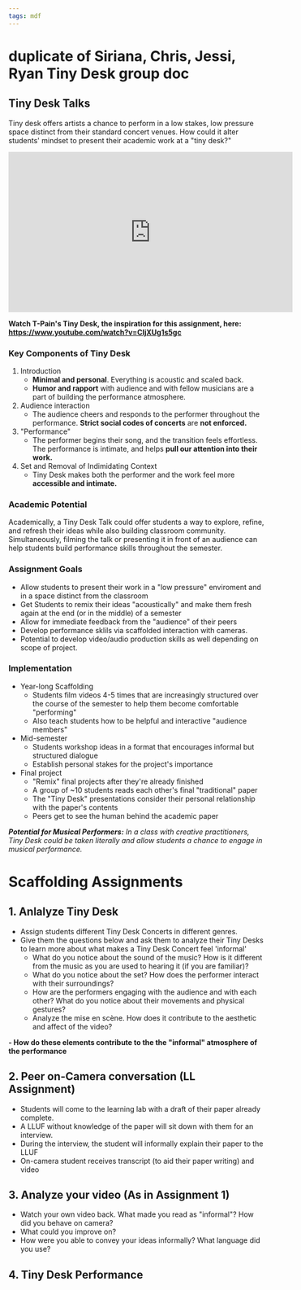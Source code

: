 ```yaml
---
tags: mdf
---
```


# duplicate of Siriana, Chris, Jessi, Ryan Tiny Desk group doc

## Tiny Desk Talks 
Tiny desk offers artists a chance to perform in a low stakes, low pressure space distinct from their standard concert venues. How could it alter students' mindset to present their academic work at a "tiny desk?"
<iframe width="560" height="315" src="https://www.youtube.com/embed/l-JEdcOGuzQ" title="YouTube video player" frameborder="0" allow="accelerometer; autoplay; clipboard-write; encrypted-media; gyroscope; picture-in-picture" allowfullscreen></iframe>

**Watch T-Pain's Tiny Desk, the inspiration for this assignment, here: https://www.youtube.com/watch?v=CIjXUg1s5gc**

###  Key Components of Tiny Desk
1. Introduction
    -  **Minimal and personal**. Everything is acoustic and scaled back. 
    -  **Humor and rapport** with audience and with fellow musicians are a part of building the performance atmosphere.
3. Audience interaction
    - The audience cheers and responds to the performer throughout the performance. **Strict social codes of concerts** are **not enforced.** 
5. "Performance"
    - The performer begins their song, and the transition feels effortless. The performance is intimate, and helps **pull our attention into their work.**
7. Set and Removal of Indimidating Context
    - Tiny Desk makes both the performer and the work feel more **accessible and intimate.** 

 

### Academic Potential 
Academically, a Tiny Desk Talk could offer students a way to explore, refine, and refresh their ideas while also building classroom community. Simultaneously, filming the talk or presenting it in front of an audience can help students build performance skills throughout the semester. 


### Assignment Goals
- Allow students to present their work in a "low pressure" enviroment and in a space distinct from the classroom
- Get Students to remix their ideas "acoustically" and make them fresh again at the end (or in the middle) of a semester 
- Allow for immediate feedback from the "audience" of their peers
- Develop performance sklils via scaffolded interaction with cameras. 
- Potential to develop video/audio production skills as well depending on scope of project. 

### Implementation
- Year-long Scaffolding
    - Students film videos 4-5 times that are increasingly structured over the course of the semester to help them become comfortable "performing"
    - Also teach students how to be helpful and interactive  "audience members"
- Mid-semester
    - Students  workshop ideas in a format that encourages informal but structured dialogue
    - Establish personal stakes for the project's importance
- Final project
    - "Remix" final projects after they're already finished
    - A group of ~10 students reads each other's final "traditional" paper 
    - The "Tiny Desk" presentations consider their personal relationship with the paper's contents
    - Peers get to see the human behind the academic paper

***Potential for Musical Performers:** In a class with creative practitioners, Tiny Desk could be taken literally and allow students a chance to engage in musical performance.*


# Scaffolding Assignments
## 1. Anlalyze Tiny Desk
- Assign students different Tiny Desk Concerts in different genres. 
- Give them the questions below and ask them to analyze their Tiny Desks to learn more about what makes a Tiny Desk Concert feel 'informal'
    - What do you notice about the sound of the music? How is it different from the music as you are used to hearing it (if you are familiar)?
    - What do you notice about the set? How does the performer interact with their surroundings?
    - How are the performers engaging with the audience and with each other? What do you notice about their movements and physical gestures? 
    - Analyze the mise en scène. How does it contribute to the aesthetic and affect of the video?

**- How do these elements contribute to the the "informal" atmosphere of the performance**
## 2. Peer on-Camera conversation (LL Assignment)
- Students will come to the learning lab with a draft of their paper already complete. 
- A LLUF without knowledge of the paper will sit down with them for an interview. 
- During the interview, the student will informally explain their paper to the LLUF  
- On-camera student receives transcript (to aid their paper writing) and video

## 3. Analyze your video (As in Assignment 1)
-  Watch your own video back. What made you read as "informal"? How did you behave on camera?  
-  What could you improve on? 
- How were you able to convey your ideas informally? What language did you use? 

## 4. Tiny Desk Performance










